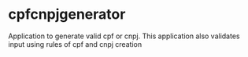 # cpfcnpjgenerator
Application to generate valid cpf or cnpj. This application also validates input using rules of cpf and cnpj creation
